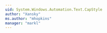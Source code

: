 ```yaml
---
uid: System.Windows.Automation.Text.CapStyle
author: "Xansky"
ms.author: "mhopkins"
manager: "markl"
---
```

